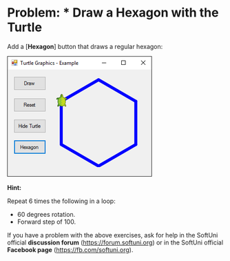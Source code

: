 # Problem: * Draw a Hexagon with the Turtle

Add a [**Hexagon**] button that draws a regular hexagon:

![](/assets/chapter-5-images/13.Turtle-graphics-13.png)

**Hint:**

Repeat 6 times the following in a loop:
* 60 degrees rotation.
* Forward step of 100.

If you have a problem with the above exercises, ask for help in the SoftUni official **discussion forum** (https://forum.softuni.org) or in the SoftUni official **Facebook page** (https://fb.com/softuni.org).
